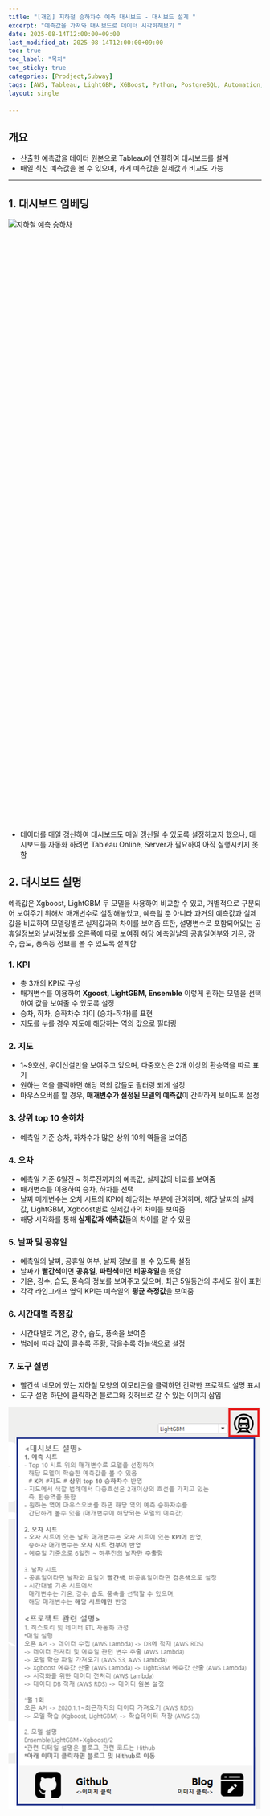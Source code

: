 ```yaml
---
title: "[개인] 지하철 승하차수 예측 대시보드 - 대시보드 설계 "
excerpt: "예측값을 가져와 대시보드로 데이터 시각화해보기 "
date: 2025-08-14T12:00:00+09:00
last_modified_at: 2025-08-14T12:00:00+09:00
toc: true
toc_label: "목차"
toc_sticky: true
categories: [Prodject,Subway]
tags: [AWS, Tableau, LightGBM, XGBoost, Python, PostgreSQL, Automation, OpenAPI]
layout: single

---
```

## 개요
  - 산출한 예측값을 데이터 원본으로 Tableau에 연결하여 대시보드를 설계
  - 매일 최신 예측값을 볼 수 있으며, 과거 예측값을 실제값과 비교도 가능

---
## 1. 대시보드 임베딩
<!-- 수정된 코드: 큰 화면은 원래대로, 노트북만 가로휠 방지 -->
<style>
/* 큰 화면 (800px 이상) - 데스크톱/큰 모니터 (원래대로) */
@media (min-width: 800px) {
  #vizResponsive { 
    height: 1200px !important; 
  }
}

/* 중간 화면 (720px ~ 799px) - 노트북 (가로휠 방지) */
@media (min-width: 720px) and (max-width: 799px) {
  #vizResponsive { 
    height: 700px !important; 
    width: 100% !important;
    max-width: 100% !important;
    overflow-x: hidden !important;
  }
  #vizResponsive .tableauViz {
    transform: scale(0.95) !important;
    transform-origin: top left !important;
  }
}

/* 작은 화면 (600px ~ 719px) - 태블릿 */
@media (min-width: 600px) and (max-width: 719px) {
  #vizResponsive { 
    height: 550px !important;
    width: 100% !important;
    max-width: 100% !important;
    overflow-x: hidden !important;
  }
  #vizResponsive .tableauViz {
    transform: scale(0.9) !important;
    transform-origin: top left !important;
  }
}

/* 모바일 (600px 미만) - 스마트폰 */
@media (max-width: 599px) {
  #vizResponsive { 
    height: 400px !important;
    width: 100% !important;
    max-width: 100% !important;
    overflow-x: hidden !important;
  }
  #vizResponsive .tableauViz {
    transform: scale(0.85) !important;
    transform-origin: top left !important;
  }
}
</style>

<!-- Tableau 대시보드 임베드 -->
<div class="tableauPlaceholder" id="vizResponsive"
     style="position: relative; width: 100%; height: 1200px; margin: 1em 0;">
  <noscript>
    <a href="#">
      <img alt="지하철 예측 승하차"
           src="https:&#47;&#47;public.tableau.com&#47;static&#47;images&#47;_1&#47;_17548941338250&#47;sheet0&#47;1_rss.png"
           style="border: none; width: 100%; height: 100%; object-fit: contain;" />
    </a>
  </noscript>
  <object class="tableauViz"
          style="position: absolute; top: 0; left: 0; width: 100%; height: 100%;">
    <param name="host_url" value="https%3A%2F%2Fpublic.tableau.com%2F" />
    <param name="embed_code_version" value="3" />
    <param name="site_root" value="" />
    <param name="name" value="_17548941338250&#47;sheet0" />
    <param name="tabs" value="no" />
    <param name="toolbar" value="yes" />
    <param name="static_image" value="https:&#47;&#47;public.tableau.com&#47;static&#47;images&#47;_1&#47;_17548941338250&#47;sheet0&#47;1_rss.png" />
    <param name="animate_transition" value="yes" />
    <param name="display_static_image" value="yes" />
    <param name="display_spinner" value="yes" />
    <param name="display_overlay" value="yes" />
    <param name="display_count" value="yes" />
    <param name="language" value="ko-KR" />
  </object>
</div>

<script type="text/javascript">
  window.addEventListener('DOMContentLoaded', function () {
    var divElement = document.getElementById('vizResponsive');
    var vizElement = divElement.getElementsByTagName('object')[0];
    if (vizElement) {
      var scriptElement = document.createElement('script');
      scriptElement.src = 'https://public.tableau.com/javascripts/api/viz_v1.js';
      vizElement.parentNode.insertBefore(scriptElement, vizElement);
    }
  });
</script>

- 데이터를 매일 갱신하여 대시보드도 매일 갱신될 수 있도록 설정하고자 했으나, 대시보드를 자동화 하려면 Tableau Online, Server가 필요하여 아직 실행시키지 못함

## 2. 대시보드 설명
예측값은 Xgboost, LightGBM 두 모델을 사용하여 비교할 수 있고, 개별적으로 구분되어 보여주기 위해서 매개변수로 설정해놓았고, 예측일 뿐 아니라 과거의 예측값과 실제값을 비교하여 모델링별로 실제값과의 차이를 보여줌 또한, 설명변수로 포함되어있는 공휴일정보와 날씨정보를 오른쪽에 따로 보여줘 해당 예측일날의 공휴일여부와 기온, 강수, 습도, 풍속등 정보를 볼 수 있도록 설계함

### 1. KPI
- 총 3개의 KPI로 구성
- 매개변수를 이용하여 **Xgoost, LightGBM, Ensemble** 이렇게 원하는 모델을 선택하여 값을 보여줄 수 있도록 설정
- 승차, 하차, 승하차수 차이 (승차-하차)를 표현
- 지도를 누를 경우 지도에 해당하는 역의 값으로 필터링

### 2. 지도
- 1~9호선, 우이신설만을 보여주고 있으며, 다중호선은 2개 이상의 환승역을 따로 표기
- 원하는 역을 클릭하면 해당 역의 값들도 필터링 되게 설정
- 마우스오버를 할 경우, **매개변수가 설정된 모델의 예측값**이 간략하게 보이도록 설정

### 3. 상위 top 10 승하차
- 예측일 기준 승차, 하차수가 많은 상위 10위 역들을 보여줌

### 4. 오차
- 예측일 기준 6일전 ~ 하루전까지의 예측값, 실제값의 비교를 보여줌
- 매개변수를 이용하여 승차, 하차를 선택
- 날짜 매개변수는 오차 시트의 KPI에 해당하는 부분에 관여하며, 해당 날짜의 실제값, LightGBM, Xgboost별로 실제값과의 차이를 보여줌
- 해당 시각화를 통해 **실제값과 예측값**들의 차이를 알 수 있음

### 5. 날짜 및 공휴일
- 예측일의 날짜, 공휴일 여부, 날짜 정보를 볼 수 있도록 설정
- 날짜가 **빨간색**이면 **공휴일**, **파란색**이면 **비공휴일**을 뜻함
- 기온, 강수, 습도, 풍속의 정보를 보여주고 있으며, 최근 5일동안의 추세도 같이 표현
- 각각 라인그래프 옆의 KPI는 예측일의 **평균 측정값**을 보여줌

### 6. 시간대별 측정값
- 시간대별로 기온, 강수, 습도, 풍속을 보여줌
- 범례에 따라 값이 클수록 주황, 작을수록 하늘색으로 설정

### 7. 도구 설명
- 빨간색 네모에 있는 지하철 모양의 이모티콘을 클릭하면 간략한 프로젝트 설명 표시
- 도구 설명 하단에 클릭하면 블로그와 깃허브로 갈 수 있는 이미지 삽입
<p align="center">
  <img src="/assets/images/subway_info.png" alt="지하철프로젝트 도구설명" width="1000"/>
</p>  